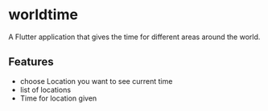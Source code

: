 # worldtime

A Flutter application that gives the time for different areas around the world.

## Features

* choose Location you want to see current time
* list of locations
* Time for location given
